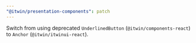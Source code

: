 ```yaml
---
"@itwin/presentation-components": patch
---
```


Switch from using deprecated `UnderlinedButton` (`@itwin/components-react`) to `Anchor` (`@itwin/itwinui-react`).
